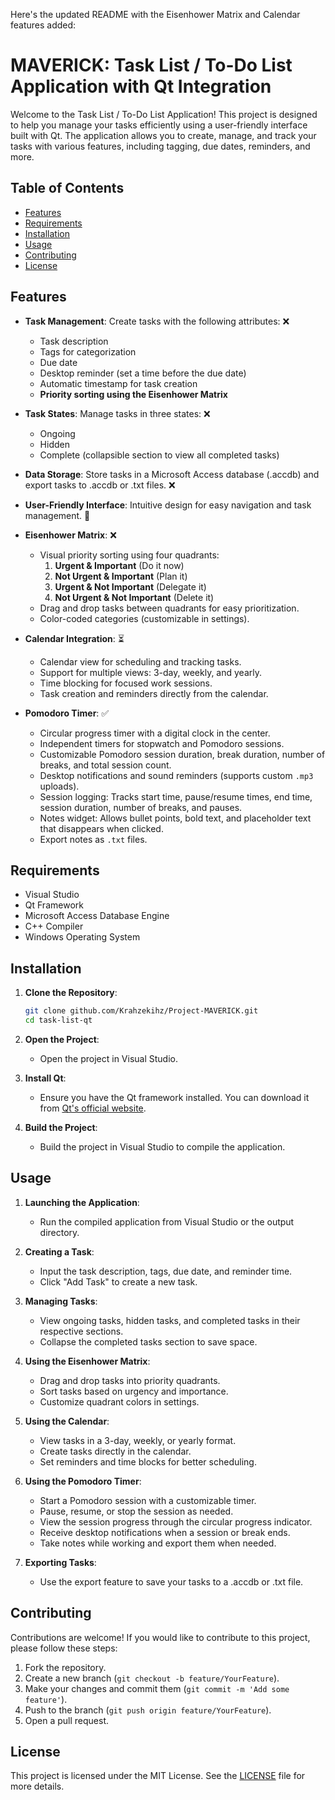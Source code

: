 Here's the updated README with the Eisenhower Matrix and Calendar features added:

# MAVERICK: Task List / To-Do List Application with Qt Integration

Welcome to the Task List / To-Do List Application! This project is designed to help you manage your tasks efficiently using a user-friendly interface built with Qt. The application allows you to create, manage, and track your tasks with various features, including tagging, due dates, reminders, and more.

## Table of Contents

- [Features](#features)
- [Requirements](#requirements)
- [Installation](#installation)
- [Usage](#usage)
- [Contributing](#contributing)
- [License](#license)

## Features

- **Task Management**: Create tasks with the following attributes: ❌
  - Task description
  - Tags for categorization
  - Due date
  - Desktop reminder (set a time before the due date)
  - Automatic timestamp for task creation
  - **Priority sorting using the Eisenhower Matrix**

- **Task States**: Manage tasks in three states: ❌
  - Ongoing
  - Hidden
  - Complete (collapsible section to view all completed tasks)

- **Data Storage**: Store tasks in a Microsoft Access database (.accdb) and export tasks to .accdb or .txt files. ❌

- **User-Friendly Interface**: Intuitive design for easy navigation and task management.  🤷

- **Eisenhower Matrix**: ❌
  - Visual priority sorting using four quadrants:  
    1. **Urgent & Important** (Do it now)  
    2. **Not Urgent & Important** (Plan it)  
    3. **Urgent & Not Important** (Delegate it)  
    4. **Not Urgent & Not Important** (Delete it)  
  - Drag and drop tasks between quadrants for easy prioritization.
  - Color-coded categories (customizable in settings).

- **Calendar Integration**:  ⏳
  - Calendar view for scheduling and tracking tasks.
  - Support for multiple views: 3-day, weekly, and yearly.
  - Time blocking for focused work sessions.
  - Task creation and reminders directly from the calendar.

- **Pomodoro Timer**: ✅
  - Circular progress timer with a digital clock in the center.
  - Independent timers for stopwatch and Pomodoro sessions.
  - Customizable Pomodoro session duration, break duration, number of breaks, and total session count.
  - Desktop notifications and sound reminders (supports custom `.mp3` uploads).
  - Session logging: Tracks start time, pause/resume times, end time, session duration, number of breaks, and pauses.
  - Notes widget: Allows bullet points, bold text, and placeholder text that disappears when clicked.
  - Export notes as `.txt` files.

## Requirements

- Visual Studio
- Qt Framework
- Microsoft Access Database Engine
- C++ Compiler
- Windows Operating System

## Installation

1. **Clone the Repository**:
   ```bash
   git clone github.com/Krahzekihz/Project-MAVERICK.git
   cd task-list-qt
   ```

2. **Open the Project**:
   - Open the project in Visual Studio.

3. **Install Qt**:
   - Ensure you have the Qt framework installed. You can download it from [Qt's official website](https://www.qt.io/download).

4. **Build the Project**:
   - Build the project in Visual Studio to compile the application.

## Usage

1. **Launching the Application**:
   - Run the compiled application from Visual Studio or the output directory.

2. **Creating a Task**:
   - Input the task description, tags, due date, and reminder time.
   - Click "Add Task" to create a new task.

3. **Managing Tasks**:
   - View ongoing tasks, hidden tasks, and completed tasks in their respective sections.
   - Collapse the completed tasks section to save space.

4. **Using the Eisenhower Matrix**:
   - Drag and drop tasks into priority quadrants.
   - Sort tasks based on urgency and importance.
   - Customize quadrant colors in settings.

5. **Using the Calendar**:
   - View tasks in a 3-day, weekly, or yearly format.
   - Create tasks directly in the calendar.
   - Set reminders and time blocks for better scheduling.

6. **Using the Pomodoro Timer**:
   - Start a Pomodoro session with a customizable timer.
   - Pause, resume, or stop the session as needed.
   - View the session progress through the circular progress indicator.
   - Receive desktop notifications when a session or break ends.
   - Take notes while working and export them when needed.

7. **Exporting Tasks**:
   - Use the export feature to save your tasks to a .accdb or .txt file.

## Contributing

Contributions are welcome! If you would like to contribute to this project, please follow these steps:

1. Fork the repository.
2. Create a new branch (`git checkout -b feature/YourFeature`).
3. Make your changes and commit them (`git commit -m 'Add some feature'`).
4. Push to the branch (`git push origin feature/YourFeature`).
5. Open a pull request.

## License

This project is licensed under the MIT License. See the [LICENSE](LICENSE) file for more details.


